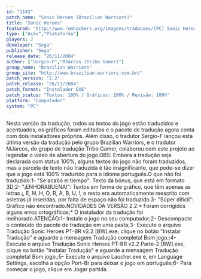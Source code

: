 ```yaml
---
id: "1142"
patch_name: "Sonic Heroes (Brazilian Warriors)"
title: "Sonic Heroes"
featured: "http://www.romhackers.org/imagens/traducoes/[PC] Sonic Heroes - Brazilian Warriors - 1.jpg"
type: ["Ação","Plataforma"]
players: 2
developer: "Sega"
publisher: "Sega"
release_date: "26/11/2004"
author: ["Sergio-F","MJarcos (Tribo Gamer)"]
group_name: "Brazilian Warriors"
group_site: "http://www.brazilian-warriors.com.br/"
patch_version: "2.2"
patch_release: "26/11/2004"
patch_format: "Instalador EXE"
patch_status: "Textos: 100% / Gráficos: 100% / Revisão: 100%"
platform: "Computador"
system: "PC"
---
```


Nesta versão da tradução, todos os textos do jogo estão traduzidos e acentuados, os gráficos foram editados e o pacote de tradução agora conta com dois instaladores próprios. Além disso, o tradutor Sergio-F lançou esta última versão da tradução pelo grupo Brazilian Warriors, e o tradutor MJarcos, do grupo de tradução Tribo Gamer, colaborou com este projeto ao legendar o vídeo de abertura do jogo.OBS: Embora a tradução seja declarada com status 100%, alguns textos do jogo não foram traduzidos, mas a parcela de texto não traduzida é tão insignificante, que pode-se dizer que o jogo está 100% traduzido para o idioma português.O que não foi traduzido:1- "Se acabó el tiempo": Texto da bônus, que está em formato 3D;2- "¡ENHORABUENA!": Textos em forma de gráfico, que têm apenas as letras ¡, E, N, H, O, R, A, B, U, !, o resto era automaticamente reescrito com asletras já inseridas, por falta de espaço não foi traduzido.3- "Súper difícil": Gráfico não encontrado.NOVIDADES DA VERSÃO 2.2:* Foram corrigidos alguns erros ortográficos;* O instalador da tradução foi melhorado.ATENÇÃO:1- Instale o jogo no seu computador;2- Descompacte o conteúdo do pacote de tradução em uma pasta;3- Execute o arquivo Tradução Sonic Heroes PT-BR v2.2 [BW].exe, clique no botão "Instalar Tradução" e aguarde a mensagem Tradução completa! Bom jogo.;4- Execute o arquivo Tradução Sonic Heroes PT-BR v2.2 Parte-2 [BW].exe, clique no botão "Instalar Tradução" e aguarde a mensagem Tradução completa! Bom jogo.;5- Execute o arquivo Laucher.exe e, em Language Settings, escolha a opção Port-Br para deixar o jogo em português;6- Para começar o jogo, clique em Jogar partida.